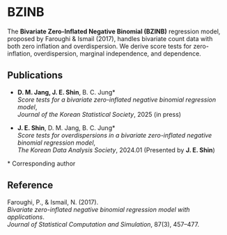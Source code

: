 # BZINB

The **Bivariate Zero-Inflated Negative Binomial (BZINB)** regression model, proposed by Faroughi & Ismail (2017), handles bivariate count data with both zero inflation and overdispersion. We derive score tests for zero-inflation, overdispersion, marginal independence, and dependence.

## Publications

- **D. M. Jang, J. E. Shin**, B. C. Jung\*  
  _Score tests for a bivariate zero-inflated negative binomial regression model_,  
  *Journal of the Korean Statistical Society*, 2025 (in press)

- **J. E. Shin**, D. M. Jang, B. C. Jung\*  
  _Score tests for overdispersions in a bivariate zero-inflated negative binomial regression model_,  
  *The Korean Data Analysis Society*, 2024.01 (Presented by **J. E. Shin**)

\* Corresponding author

## Reference

Faroughi, P., & Ismail, N. (2017).  
_Bivariate zero-inflated negative binomial regression model with applications_.  
*Journal of Statistical Computation and Simulation*, 87(3), 457–477.

